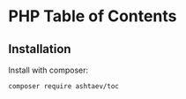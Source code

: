 PHP Table of Contents
=============

## Installation

Install with composer:

    composer require ashtaev/toc
